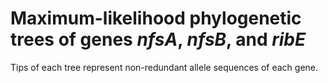 # Maximum-likelihood phylogenetic trees of genes _nfsA_, _nfsB_, and _ribE_

Tips of each tree represent non-redundant allele sequences of each gene.

